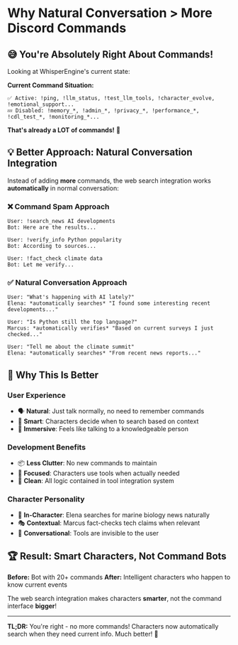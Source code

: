 # Why Natural Conversation > More Discord Commands

## 😅 You're Absolutely Right About Commands!

Looking at WhisperEngine's current state:

**Current Command Situation:**
```
✅ Active: !ping, !llm_status, !test_llm_tools, !character_evolve, !emotional_support...
💤 Disabled: !memory_*, !admin_*, !privacy_*, !performance_*, !cdl_test_*, !monitoring_*...
```

**That's already a LOT of commands!** 🤯

## 💡 Better Approach: Natural Conversation Integration

Instead of adding **more** commands, the web search integration works **automatically** in normal conversation:

### ❌ Command Spam Approach
```
User: !search_news AI developments
Bot: Here are the results...

User: !verify_info Python popularity  
Bot: According to sources...

User: !fact_check climate data
Bot: Let me verify...
```

### ✅ Natural Conversation Approach  
```
User: "What's happening with AI lately?"
Elena: *automatically searches* "I found some interesting recent developments..."

User: "Is Python still the top language?"
Marcus: *automatically verifies* "Based on current surveys I just checked..."

User: "Tell me about the climate summit"
Elena: *automatically searches* "From recent news reports..."
```

## 🎯 Why This Is Better

### **User Experience**
- 🗣️ **Natural**: Just talk normally, no need to remember commands
- 🧠 **Smart**: Characters decide when to search based on context
- 💫 **Immersive**: Feels like talking to a knowledgeable person

### **Development Benefits**
- 📦 **Less Clutter**: No new commands to maintain
- 🎯 **Focused**: Characters use tools when actually needed
- 🔧 **Clean**: All logic contained in tool integration system

### **Character Personality**
- 🤖 **In-Character**: Elena searches for marine biology news naturally
- 🎭 **Contextual**: Marcus fact-checks tech claims when relevant
- 💬 **Conversational**: Tools are invisible to the user

## 🏆 Result: Smart Characters, Not Command Bots

**Before:** Bot with 20+ commands
**After:** Intelligent characters who happen to know current events

The web search integration makes characters **smarter**, not the command interface **bigger**!

---

**TL;DR:** You're right - no more commands! Characters now automatically search when they need current info. Much better! 🎉